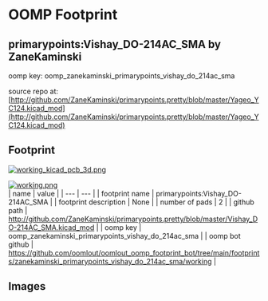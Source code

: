 # OOMP Footprint  
## primarypoints:Vishay_DO-214AC_SMA  by ZaneKaminski  
  
oomp key: oomp_zanekaminski_primarypoints_vishay_do_214ac_sma  
  
source repo at: [http://github.com/ZaneKaminski/primarypoints.pretty/blob/master/Yageo_YC124.kicad_mod](http://github.com/ZaneKaminski/primarypoints.pretty/blob/master/Yageo_YC124.kicad_mod)  
## Footprint  
  
[![working_kicad_pcb_3d.png](working_kicad_pcb_3d_600.png)](working_kicad_pcb_3d.png)  
  
[![working.png](working_600.png)](working.png)  
| name | value | 
| --- | --- | 
| footprint name | primarypoints:Vishay_DO-214AC_SMA | 
| footprint description | None | 
| number of pads | 2 | 
| github path | http://github.com/ZaneKaminski/primarypoints.pretty/blob/master/Vishay_DO-214AC_SMA.kicad_mod | 
| oomp key | oomp_zanekaminski_primarypoints_vishay_do_214ac_sma | 
| oomp bot github | https://github.com/oomlout/oomlout_oomp_footprint_bot/tree/main/footprints/zanekaminski_primarypoints_vishay_do_214ac_sma/working | 
## Images  
